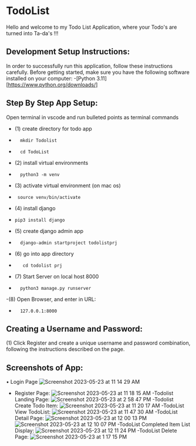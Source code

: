 # TodoList 
Hello and welcome to my Todo List Application, where your Todo's are turned into Ta-da's !!!

## Development Setup Instructions:
In order to successfully run this application, follow these instructions carefully. Before getting started, make sure you have the following software installed on your computer: -[Python 3.11] [https://www.python.org/downloads/]

## Step By Step App Setup:
Open terminal in vscode and run bulleted points as terminal commands 
- (1) create directory for todo app 
-       mkdir Todolist 
-       cd TodoList

- (2) install virtual environments
-       python3 -m venv

- (3) activate virtual environment (on mac os) 
-      source venv/bin/activate

- (4) install django 
-     pip3 install django

- (5) create django admin app 
-       django-admin startproject todolistprj 

- (6) go into app directory
-        cd todolist prj

- (7) Start Server on local host 8000 
-       python3 manage.py runserver

-(8) Open Browser, and enter in URL: 
-       127.0.0.1:8000

## Creating a Username and Password:
(1) Click Register and create a unique username and password combination, following the instructions described on the page.

## Screenshots of App:
• Login Page
![Screenshot 2023-05-23 at 11 14 29 AM](https://github.com/LeahGrim/TodoList/assets/88753277/34e1033c-f7c0-41ff-ba6f-0a70cd8df7f4)
- Register Page: 
![Screenshot 2023-05-23 at 11 18 15 AM](https://github.com/LeahGrim/TodoList/assets/88753277/9b295efc-00e2-4738-8e2a-7c4ff407dc5f)
-Todolist Landing Page:
![Screenshot 2023-05-23 at 2 58 47 PM](https://github.com/LeahGrim/TodoList/assets/88753277/457eb462-dfc4-46fc-a37d-76b59140567c)
-Todolist Create Todo Item:
![Screenshot 2023-05-23 at 11 20 17 AM](https://github.com/LeahGrim/TodoList/assets/88753277/c8e36dfd-994d-4aa9-9d3e-fb6e70973d7d)
-TodoList View TodoList:
![Screenshot 2023-05-23 at 11 47 30 AM](https://github.com/LeahGrim/TodoList/assets/88753277/c2caee66-5eec-411d-8391-d3accac9fd15)
-TodoList Detail Page:
![Screenshot 2023-05-23 at 12 00 13 PM](https://github.com/LeahGrim/TodoList/assets/88753277/ce09004d-bb33-4b37-809f-ba0f31ed0787)
![Screenshot 2023-05-23 at 12 10 07 PM](https://github.com/LeahGrim/TodoList/assets/88753277/231b55a8-d71f-44e6-b2be-4d775175ebd8)
-TodoList Completed Item List Display: 
![Screenshot 2023-05-23 at 12 11 24 PM](https://github.com/LeahGrim/TodoList/assets/88753277/ee859dd9-2a1e-45be-a5f3-1b60c8843766)
-TodoList Delete Page: 
![Screenshot 2023-05-23 at 1 17 15 PM](https://github.com/LeahGrim/TodoList/assets/88753277/4d850ec8-0cbb-451b-9167-d301f44b527b)






